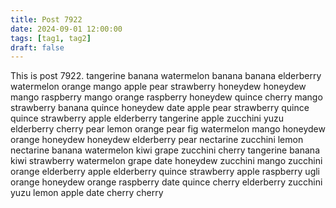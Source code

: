 ```yaml
---
title: Post 7922
date: 2024-09-01 12:00:00
tags: [tag1, tag2]
draft: false
---
```

This is post 7922.
tangerine
banana
watermelon
banana
banana
elderberry
watermelon
orange
mango
apple
pear
strawberry
honeydew
honeydew
mango
raspberry
mango
orange
raspberry
honeydew
quince
cherry
mango
strawberry
banana
quince
honeydew
date
apple
pear
strawberry
quince
quince
strawberry
apple
elderberry
tangerine
apple
zucchini
yuzu
elderberry
cherry
pear
lemon
orange
pear
fig
watermelon
mango
honeydew
orange
honeydew
honeydew
elderberry
pear
nectarine
zucchini
lemon
nectarine
banana
watermelon
kiwi
grape
zucchini
cherry
tangerine
banana
kiwi
strawberry
watermelon
grape
date
honeydew
zucchini
mango
zucchini
orange
elderberry
apple
elderberry
quince
strawberry
apple
raspberry
ugli
orange
honeydew
orange
raspberry
date
quince
cherry
elderberry
zucchini
yuzu
lemon
apple
date
cherry
cherry
